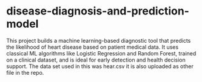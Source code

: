 # disease-diagnosis-and-prediction-model
This project builds a machine learning-based diagnostic tool that predicts the likelihood of heart disease based on patient medical data. It uses classical ML algorithms like Logistic Regression and Random Forest, trained on a clinical dataset, and is ideal for early detection and health decision support.
The data set used in this was hear.csv it is also uploaded as other file in the repo.
